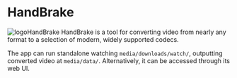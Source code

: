 
# HandBrake 

![logoHandBrake](https://upload.wikimedia.org/wikipedia/commons/d/d9/HandBrake_Icon.png)
HandBrake is a tool for converting video from nearly any format to a selection of modern, widely supported codecs.

The app can run standalone watching `media/downloads/watch/`, outputting converted video at `media/data/`. Alternatively, it can be accessed through its web UI.
